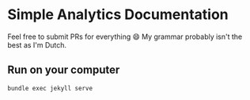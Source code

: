 # Simple Analytics Documentation

Feel free to submit PRs for everything :smile: My grammar probably isn't the best as I'm Dutch.


## Run on your computer

```
bundle exec jekyll serve
```
